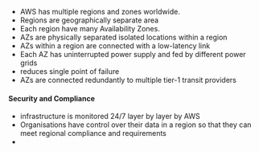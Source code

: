 * AWS has multiple regions and zones worldwide.
* Regions are geographically separate area
* Each region have many Availability Zones.
* AZs are physically separated isolated locations within a region
* AZs within a region are connected with a low-latency link
* Each AZ has uninterrupted power supply and fed by different power grids
* reduces single point of failure
* AZs are connected redundantly to multiple tier-1 transit providers


#### Security and Compliance
* infrastructure is monitored 24/7 layer by layer by AWS 
* Organisations have control over their data in a region so that they can meet regional compliance and requirements
* 